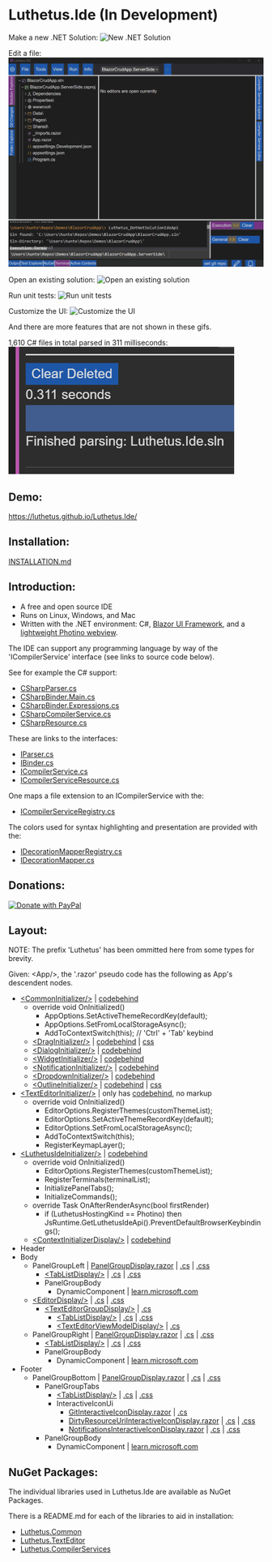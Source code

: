 # Luthetus.Ide (In Development)

Make a new .NET Solution:
![New .NET Solution](./Images/Ide/Gifs/workflowMakeNew.gif)

Edit a file:
![Edit a file](./Images/Ide/Gifs/workflowEditFile.gif)

Open an existing solution:
![Open an existing solution](./Images/Ide/Gifs/workflowOpenExistingSln.gif)

Run unit tests:
![Run unit tests](./Images/Ide/Gifs/workflowRunUnitTests.gif)

Customize the UI:
![Customize the UI](./Images/Ide/Gifs/workflowCustomizeUi.gif)

And there are more features that are not shown in these gifs.

1,610 C# files in total parsed in 311 milliseconds:
![Example GIF](./Images/Ide/311milli.png)

## Demo:
https://luthetus.github.io/Luthetus.Ide/

## Installation:
[INSTALLATION.md](./INSTALLATION.md)

## Introduction:

- A free and open source IDE
- Runs on Linux, Windows, and Mac
- Written with the .NET environment: C#, [Blazor UI Framework](https://dotnet.microsoft.com/en-us/apps/aspnet/web-apps/blazor), and a [lightweight Photino webview](https://github.com/tryphotino/photino.Blazor).

The IDE can support any programming language by way of the 'ICompilerService' interface (see links to source code below).

See for example the C# support:
- [CSharpParser.cs](https://github.com/Luthetus/Luthetus.Ide/blob/main/Source/Lib/CompilerServices/CSharp/ParserCase/CSharpParser.cs)
- [CSharpBinder.Main.cs](https://github.com/Luthetus/Luthetus.Ide/blob/main/Source/Lib/CompilerServices/CSharp/BinderCase/CSharpBinder.Main.cs)
- [CSharpBinder.Expressions.cs](https://github.com/Luthetus/Luthetus.Ide/blob/main/Source/Lib/CompilerServices/CSharp/BinderCase/CSharpBinder.Expressions.cs)
- [CSharpCompilerService.cs](https://github.com/Luthetus/Luthetus.Ide/blob/main/Source/Lib/CompilerServices/CSharp/CompilerServiceCase/CSharpCompilerService.cs)
- [CSharpResource.cs](https://github.com/Luthetus/Luthetus.Ide/blob/main/Source/Lib/CompilerServices/CSharp/CompilerServiceCase/CSharpResource.cs)

These are links to the interfaces:
- [IParser.cs](https://github.com/Luthetus/Luthetus.Ide/blob/main/Source/Lib/TextEditor/CompilerServices/Interfaces/IParser.cs)
- [IBinder.cs](https://github.com/Luthetus/Luthetus.Ide/blob/main/Source/Lib/TextEditor/CompilerServices/Interfaces/IBinder.cs)
- [ICompilerService.cs](https://github.com/Luthetus/Luthetus.Ide/blob/main/Source/Lib/TextEditor/CompilerServices/Interfaces/ICompilerService.cs)
- [ICompilerServiceResource.cs](https://github.com/Luthetus/Luthetus.Ide/blob/main/Source/Lib/TextEditor/CompilerServices/Interfaces/ICompilerServiceResource.cs)

One maps a file extension to an ICompilerService with the:
- [ICompilerServiceRegistry.cs](https://github.com/Luthetus/Luthetus.Ide/blob/main/Source/Lib/TextEditor/CompilerServices/Interfaces/ICompilerServiceRegistry.cs)

The colors used for syntax highlighting and presentation are provided with the:
- [IDecorationMapperRegistry.cs](https://github.com/Luthetus/Luthetus.Ide/blob/main/Source/Lib/TextEditor/Decorations/Models/IDecorationMapperRegistry.cs)
- [IDecorationMapper.cs](https://github.com/Luthetus/Luthetus.Ide/blob/main/Source/Lib/TextEditor/Decorations/Models/IDecorationMapper.cs)

## Donations:

[![Donate with PayPal](https://raw.githubusercontent.com/Luthetus/paypal-donate-button_Fork/master/paypal-donate-button.png)](https://www.paypal.com/cgi-bin/webscr?cmd=_s-xclick&hosted_button_id=RCG8QN3KL623Y)

## Layout:
NOTE: The prefix 'Luthetus' has been ommitted here from some types for brevity.

Given: &lt;App/&gt;, the '.razor' pseudo code has the following as App's descendent nodes.

- [&lt;CommonInitializer/&gt;](/Source/Lib/Common/Installations/Displays/LuthetusCommonInitializer.razor) | [codebehind](/Source/Lib/Common/Installations/Displays/LuthetusCommonInitializer.razor.cs)
    - override void OnInitialized()
        - AppOptions.SetActiveThemeRecordKey(default);
        - AppOptions.SetFromLocalStorageAsync();
        - AddToContextSwitch(this); // 'Ctrl' + 'Tab' keybind
    - [&lt;DragInitializer/&gt;](/Source/Lib/Common/Drags/Displays/DragInitializer.razor) | [codebehind](/Source/Lib/Common/Drags/Displays/DragInitializer.razor.cs) | [css](/Source/Lib/Common/Drags/Displays/DragInitializer.razor.css)
    - [&lt;DialogInitializer/&gt;](/Source/Lib/Common/Dialogs/Displays/DialogInitializer.razor) | [codebehind](/Source/Lib/Common/Dialogs/Displays/DialogInitializer.razor.cs)
    - [&lt;WidgetInitializer/&gt;](/Source/Lib/Common/Widgets/Displays/WidgetInitializer.razor) | [codebehind](/Source/Lib/Common/Widgets/Displays/WidgetInitializer.razor.cs)
    - [&lt;NotificationInitializer/&gt;](/Source/Lib/Common/Notifications/Displays/NotificationInitializer.razor) | [codebehind](/Source/Lib/Common/Notifications/Displays/NotificationInitializer.razor.cs)
    - [&lt;DropdownInitializer/&gt;](/Source/Lib/Common/Dropdowns/Displays/DropdownInitializer.razor) | [codebehind](/Source/Lib/Common/Dropdowns/Displays/DropdownInitializer.razor.cs)
    - [&lt;OutlineInitializer/&gt;](/Source/Lib/Common/Outlines/Displays/OutlineInitializer.razor) | [codebehind](/Source/Lib/Common/Outlines/Displays/OutlineInitializer.razor.cs) | [css](/Source/Lib/Common/Outlines/Displays/OutlineInitializer.razor.css)
- [&lt;TextEditorInitializer/&gt;](/Source/Lib/TextEditor/Installations/Displays/LuthetusTextEditorInitializer.razor.cs) | only has [codebehind](/Source/Lib/TextEditor/Installations/Displays/LuthetusTextEditorInitializer.razor.cs), no markup
	- override void OnInitialized()
        - EditorOptions.RegisterThemes(customThemeList);
        - EditorOptions.SetActiveThemeRecordKey(default);
        - EditorOptions.SetFromLocalStorageAsync();
        - AddToContextSwitch(this);
	    - RegisterKeymapLayer();
- [&lt;LuthetusIdeInitializer/&gt;](/Source/Lib/Ide/Ide.RazorLib/Installations/Displays/LuthetusIdeInitializer.razor) | [codebehind](/Source/Lib/Ide/Ide.RazorLib/Installations/Displays/LuthetusIdeInitializer.razor.cs)
	- override void OnInitialized()
        - EditorOptions.RegisterThemes(customThemeList);
        - RegisterTerminals(terminalList);
        - InitializePanelTabs();
        - InitializeCommands();
	- override Task OnAfterRenderAsync(bool firstRender)
        - if (LuthetusHostingKind == Photino) then JsRuntime.GetLuthetusIdeApi().PreventDefaultBrowserKeybindings();
    - [&lt;ContextInitializerDisplay/&gt;](/Source/Lib/Common/Contexts/Displays/ContextInitializerDisplay.razor) | [codebehind](/Source/Lib/Common/Contexts/Displays/ContextInitializerDisplay.razor.cs)
- Header
- Body
	- PanelGroupLeft | [PanelGroupDisplay.razor](/Source/Lib/Common/Panels/Displays/PanelGroupDisplay.razor) | [.cs](/Source/Lib/Common/Panels/Displays/PanelGroupDisplay.razor.cs) | [.css](/Source/Lib/Common/Panels/Displays/PanelGroupDisplay.razor.css)
		- [&lt;TabListDisplay/&gt;](/Source/Lib/Common/Tabs/Displays/TabListDisplay.razor) | [.cs](/Source/Lib/Common/Tabs/Displays/TabListDisplay.razor.cs) | [.css](/Source/Lib/Common/Tabs/Displays/TabListDisplay.razor.css)
		- PanelGroupBody
			- DynamicComponent | [learn.microsoft.com](https://learn.microsoft.com/en-us/aspnet/core/blazor/components/dynamiccomponent?view=aspnetcore-8.0)
	- [&lt;EditorDisplay/&gt;](/Source/Lib/Ide/Ide.RazorLib/Editors/Displays/EditorDisplay.razor) | [.cs](/Source/Lib/Ide/Ide.RazorLib/Editors/Displays/EditorDisplay.razor.cs) | [.css](/Source/Lib/Ide/Ide.RazorLib/Editors/Displays/EditorDisplay.razor.css)
        - [&lt;TextEditorGroupDisplay/&gt;](/Source/Lib/TextEditor/Groups/Displays/TextEditorGroupDisplay.razor) | [.cs](/Source/Lib/TextEditor/Groups/Displays/TextEditorGroupDisplay.razor.cs)
            - [&lt;TabListDisplay/&gt;](/Source/Lib/Common/Tabs/Displays/TabListDisplay.razor) | [.cs](/Source/Lib/Common/Tabs/Displays/TabListDisplay.razor.cs) | [.css](/Source/Lib/Common/Tabs/Displays/TabListDisplay.razor.css)
            - [&lt;TextEditorViewModelDisplay/&gt;](/Source/Lib/TextEditor/TextEditors/Displays/TextEditorViewModelDisplay.razor) | [.cs](/Source/Lib/TextEditor/TextEditors/Displays/TextEditorViewModelDisplay.razor.cs)
	- PanelGroupRight | [PanelGroupDisplay.razor](/Source/Lib/Common/Panels/Displays/PanelGroupDisplay.razor) | [.cs](/Source/Lib/Common/Panels/Displays/PanelGroupDisplay.razor.cs) | [.css](/Source/Lib/Common/Panels/Displays/PanelGroupDisplay.razor.css)
		- [&lt;TabListDisplay/&gt;](/Source/Lib/Common/Tabs/Displays/TabListDisplay.razor) | [.cs](/Source/Lib/Common/Tabs/Displays/TabListDisplay.razor.cs) | [.css](/Source/Lib/Common/Tabs/Displays/TabListDisplay.razor.css)
		- PanelGroupBody
			- DynamicComponent | [learn.microsoft.com](https://learn.microsoft.com/en-us/aspnet/core/blazor/components/dynamiccomponent?view=aspnetcore-8.0)
- Footer
	- PanelGroupBottom | [PanelGroupDisplay.razor](/Source/Lib/Common/Panels/Displays/PanelGroupDisplay.razor) | [.cs](/Source/Lib/Common/Panels/Displays/PanelGroupDisplay.razor.cs) | [.css](/Source/Lib/Common/Panels/Displays/PanelGroupDisplay.razor.css)
		- PanelGroupTabs
			- [&lt;TabListDisplay/&gt;](/Source/Lib/Common/Tabs/Displays/TabListDisplay.razor) | [.cs](/Source/Lib/Common/Tabs/Displays/TabListDisplay.razor.cs) | [.css](/Source/Lib/Common/Tabs/Displays/TabListDisplay.razor.css)
			- InteractiveIconUi
                - [GitInteractiveIconDisplay.razor](/Source/Lib/Ide/Ide.RazorLib/Gits/Displays/GitInteractiveIconDisplay.razor) | [.cs](/Source/Lib/Ide/Ide.RazorLib/Gits/Displays/GitInteractiveIconDisplay.razor.cs)
                - [DirtyResourceUriInteractiveIconDisplay.razor](/Source/Lib/TextEditor/Edits/Displays/DirtyResourceUriInteractiveIconDisplay.razor) | [.cs](/Source/Lib/TextEditor/Edits/Displays/DirtyResourceUriInteractiveIconDisplay.razor.cs) | [.css](/Source/Lib/TextEditor/Edits/Displays/DirtyResourceUriInteractiveIconDisplay.razor.css)
                - [NotificationsInteractiveIconDisplay.razor](/Source/Lib/Common/Notifications/Displays/NotificationsInteractiveIconDisplay.razor) | [.cs](/Source/Lib/Common/Notifications/Displays/NotificationsInteractiveIconDisplay.razor.cs) | [.css](/Source/Lib/Common/Notifications/Displays/NotificationsInteractiveIconDisplay.razor.css)
		- PanelGroupBody
			- DynamicComponent | [learn.microsoft.com](https://learn.microsoft.com/en-us/aspnet/core/blazor/components/dynamiccomponent?view=aspnetcore-8.0)

## NuGet Packages:
The individual libraries used in Luthetus.Ide are available as NuGet Packages.

There is a README.md for each of the libraries to aid in installation:

- [Luthetus.Common](./Docs/Common/README.md)
- [Luthetus.TextEditor](./Docs/TextEditor/README.md)
- [Luthetus.CompilerServices](./Docs/CompilerServices/README.md)

